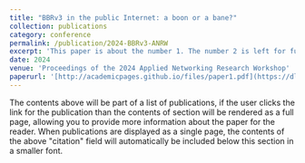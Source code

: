 ```yaml
---
title: "BBRv3 in the public Internet: a boon or a bane?"
collection: publications
category: conference
permalink: /publication/2024-BBRv3-ANRW
excerpt: 'This paper is about the number 1. The number 2 is left for future work.'
date: 2024
venue: 'Proceedings of the 2024 Applied Networking Research Workshop'
paperurl: '[http://academicpages.github.io/files/paper1.pdf](https://dl.acm.org/doi/abs/10.1145/3673422.3674889)'
---
```


The contents above will be part of a list of publications, if the user clicks the link for the publication than the contents of section will be rendered as a full page, allowing you to provide more information about the paper for the reader. When publications are displayed as a single page, the contents of the above "citation" field will automatically be included below this section in a smaller font.
